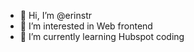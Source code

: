 - 👋 Hi, I’m @erinstr
- 👀 I’m interested in Web frontend
- 🌱 I’m currently learning Hubspot coding


<!---
erinstr/erinstr is a ✨ special ✨ repository because its `README.md` (this file) appears on your GitHub profile.
You can click the Preview link to take a look at your changes.
--->
